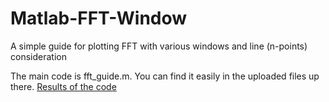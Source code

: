 # Matlab-FFT-Window
A simple guide for plotting FFT with various windows and line (n-points) consideration

The main code is fft_guide.m. You can find it easily in the uploaded files up there.
[Results of the code]([https://github.com/MRezaSadeghi/Matlab-FFT-Window/blob/main/fft_guide.jpg](https://raw.githubusercontent.com/MRezaSadeghi/Matlab-FFT-Window/main/fft_guide.jpg?token=GHSAT0AAAAAAB5ZFKGYX5YQ2XSQZPF4DOVKY6NHUOA))
